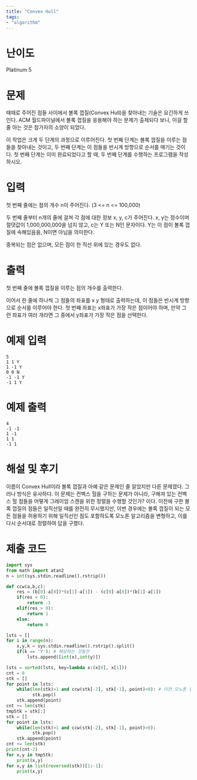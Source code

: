 ```yaml
---
title: "Convex Hull"
tags:
- "algorithm"
---
```


# 난이도
Platinum 5

# 문제
때때로 주어진 점들 사이에서 볼록 껍질(Convex Hull)을 찾아내는 기술은 요긴하게 쓰인다. ACM 월드파이널에서 볼록 껍질을 응용해야 하는 문제가 출제되다 보니, 이걸 할 줄 아는 것은 참가자의 소양이 되었다.

이 작업은 크게 두 단계의 과정으로 이루어진다. 첫 번째 단계는 볼록 껍질을 이루는 점들을 찾아내는 것이고, 두 번째 단계는 이 점들을 반시계 방향으로 순서를 매기는 것이다. 첫 번째 단계는 이미 완료되었다고 할 때, 두 번째 단계를 수행하는 프로그램을 작성하시오.

# 입력
첫 번째 줄에는 점의 개수 n이 주어진다. (3 <= n <= 100,000)

두 번째 줄부터 n개의 줄에 걸쳐 각 점에 대한 정보 x, y, c가 주어진다. x, y는 정수이며 절댓값이 1,000,000,000을 넘지 않고, c는 Y 또는 N인 문자이다. Y는 이 점이 볼록 껍질에 속해있음을, N이면 아님을 의미한다.

중복되는 점은 없으며, 모든 점이 한 직선 위에 있는 경우도 없다.

# 출력
첫 번째 줄에 볼록 껍질을 이루는 점의 개수를 출력한다.

이어서 한 줄에 하나씩 그 점들의 좌표를 x y 형태로 출력하는데, 이 점들은 반시계 방향으로 순서를 이루어야 한다. 첫 번째 좌표는 x좌표가 가장 작은 점이어야 하며, 만약 그런 좌표가 여러 개라면 그 중에서 y좌표가 가장 작은 점을 선택한다.

# 예제 입력
```
5
1 1 Y
1 -1 Y
0 0 N
-1 -1 Y
-1 1 Y
```

# 예제 출력
```
4
-1 -1
1 -1
1 1
-1 1
```

# 해설 및 후기
이름이 Convex Hull이라 볼록 껍질과 아예 같은 문제인 줄 알았지만 다른 문제였다. 그러나 방식은 유사하다. 이 문제는 컨벡스 헐을 구하는 문제가 아니라, 구해져 있는 컨벡스 헐 점들을 어떻게 그레이엄 스캔을 위한 정렬을 수행할 것인가? 이다. 이전에 구한 볼록 껍질의 점들은 일직선일 때를 완전히 무시했지만, 이번 경우에는 볼록 껍질이 되는 모든 점들을 허용하기 위해 일직선인 점도 포함하도록 모노톤 알고리즘을 변형하고, 이를 다시 순서대로 정렬하여 답을 구했다.

# 제출 코드
```py
import sys
from math import atan2
n = int(sys.stdin.readline().rstrip())

def ccw(a,b,c):
    res = (b[0]-a[0])*(c[1]-a[1]) - (c[0]-a[0])*(b[1]-a[1])
    if(res < 0):
        return -1
    elif(res > 0):
        return 1
    else:
        return 0

lsts = []
for i in range(n):
    x,y,k = sys.stdin.readline().rstrip().split()
    if(k == 'Y'): # 해당하는 것들만
        lsts.append([int(x),int(y)])

lsts = sorted(lsts, key=lambda x:(x[0], x[1]))
cnt = 0
stk = []
for point in lsts:
    while(len(stk)>1 and ccw(stk[-2], stk[-1], point)<0): # 이전 모노톤 알고리즘의 변형 - ccw 값이 0인 경우도 허용한다. 즉 직선도 허용
          stk.pop()
    stk.append(point)
cnt += len(stk)
tmpStk = stk[:]
stk = []
for point in lsts:
    while(len(stk)>1 and ccw(stk[-2], stk[-1], point)>0):
          stk.pop()
    stk.append(point)
cnt += len(stk)
print(cnt-2)
for x,y in tmpStk:
    print(x,y)
for x,y in list(reversed(stk))[1:-1]:
    print(x,y)
```